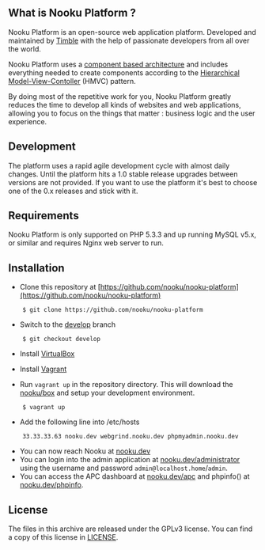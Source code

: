 What is Nooku Platform ?
-----------------------

Nooku Platform is an open-source web application platform. Developed and maintained by [Timble](http://timble.net) with the help of passionate developers from all over the world. 

Nooku Platform uses a [component based architecture](http://en.wikipedia.org/wiki/Component-based_software_engineering) and includes everything needed to create components according to the [Hierarchical Model-View-Contoller](http://en.wikipedia.org/wiki/Hierarchical_model%E2%80%93view%E2%80%93controller) (HMVC) pattern.

By doing most of the repetitive work for you, Nooku Platform greatly reduces the time to develop all kinds of websites and web applications, allowing you to focus on the things that matter : business logic and the user experience.

Development
-----------

The platform uses a rapid agile development cycle with almost daily changes. Until the platform hits a 1.0 stable release upgrades between versions are not provided. If you want to use the platform it's best to choose one of the 0.x releases and stick with it. 

Requirements
------------

Nooku Platform is only supported on PHP 5.3.3 and up running MySQL v5.x, or similar and requires Nginx web server to run.


Installation
------------

* Clone this repository at [https://github.com/nooku/nooku-platform](https://github.com/nooku/nooku-platform)

```
    $ git clone https://github.com/nooku/nooku-platform
```

* Switch to the [develop](https://github.com/nooku/nooku-platform/tree/develop) branch

```
    $ git checkout develop
```

* Install [VirtualBox](http://www.virtualbox.org/)

* Install [Vagrant](http://downloads.vagrantup.com/)

* Run `vagrant up` in the repository directory. This will download the [nooku/box](http://github.com/nooku/nooku-server) and setup your development environment.

```
    $ vagrant up
```

* Add the following line into /etc/hosts

```
    33.33.33.63 nooku.dev webgrind.nooku.dev phpmyadmin.nooku.dev
```

* You can now reach Nooku at [nooku.dev](http://nooku.dev/)
* You can login into the admin application at [nooku.dev/administrator](http://nooku.dev/) using the username and password `admin@localhost.home`/`admin`.
* You can access the APC dashboard at [nooku.dev/apc](http://nooku.dev/apc) and phpinfo() at [nooku.dev/phpinfo](http://nooku.dev/phpinfo).

License
-------

The files in this archive are released under the GPLv3 license. You can find a copy of this license in [LICENSE](develop/LICENSE.md).


